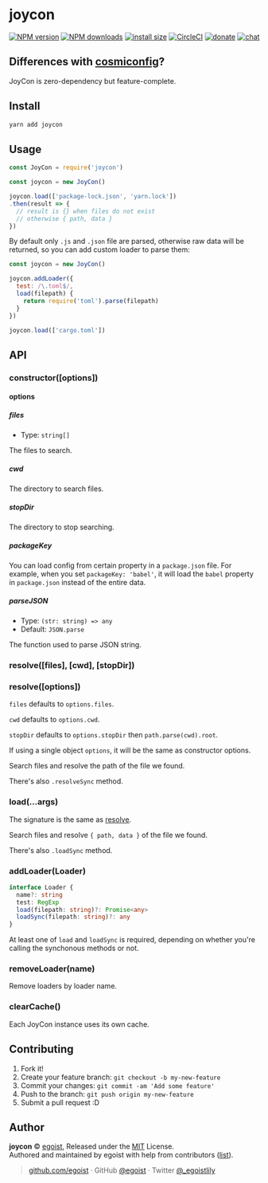 
# joycon

[![NPM version](https://img.shields.io/npm/v/joycon.svg?style=flat)](https://npmjs.com/package/joycon) [![NPM downloads](https://img.shields.io/npm/dm/joycon.svg?style=flat)](https://npmjs.com/package/joycon) [![install size](https://packagephobia.now.sh/badge?p=joycon@2.0.0)](https://packagephobia.now.sh/result?p=joycon@2.0.0) [![CircleCI](https://circleci.com/gh/egoist/joycon/tree/master.svg?style=shield)](https://circleci.com/gh/egoist/joycon/tree/master)  [![donate](https://img.shields.io/badge/$-donate-ff69b4.svg?maxAge=2592000&style=flat)](https://github.com/egoist/donate) [![chat](https://img.shields.io/badge/chat-on%20discord-7289DA.svg?style=flat)](https://chat.egoist.moe)

## Differences with [cosmiconfig](https://github.com/davidtheclark/cosmiconfig)?

JoyCon is zero-dependency but feature-complete.

## Install

```bash
yarn add joycon
```

## Usage

```js
const JoyCon = require('joycon')

const joycon = new JoyCon()

joycon.load(['package-lock.json', 'yarn.lock'])
.then(result => {
  // result is {} when files do not exist
  // otherwise { path, data }
})
```

By default only `.js` and `.json` file are parsed, otherwise raw data will be returned, so you can add custom loader to parse them:

```js
const joycon = new JoyCon()

joycon.addLoader({
  test: /\.toml$/,
  load(filepath) {
    return require('toml').parse(filepath)
  }
})

joycon.load(['cargo.toml'])
```

## API

### constructor([options])

#### options

##### files

- Type: `string[]`

The files to search.

##### cwd

The directory to search files.

##### stopDir

The directory to stop searching.

##### packageKey

You can load config from certain property in a `package.json` file. For example, when you set `packageKey: 'babel'`, it will load the `babel` property in `package.json` instead of the entire data.

##### parseJSON

- Type: `(str: string) => any`
- Default: `JSON.parse`

The function used to parse JSON string.

### resolve([files], [cwd], [stopDir])
### resolve([options])

`files` defaults to `options.files`.

`cwd` defaults to `options.cwd`.

`stopDir` defaults to `options.stopDir` then `path.parse(cwd).root`.

If using a single object `options`, it will be the same as constructor options.

Search files and resolve the path of the file we found.

There's also `.resolveSync` method.

### load(...args)

The signature is the same as [resolve](#resolvefiles-cwd-stopdir).

Search files and resolve `{ path, data }` of the file we found.

There's also `.loadSync` method.

### addLoader(Loader)

```typescript
interface Loader {
  name?: string
  test: RegExp
  load(filepath: string)?: Promise<any>
  loadSync(filepath: string)?: any
}
```

At least one of `load` and `loadSync` is required, depending on whether you're calling the synchonous methods or not.

### removeLoader(name)

Remove loaders by loader name.

### clearCache()

Each JoyCon instance uses its own cache.

## Contributing

1. Fork it!
2. Create your feature branch: `git checkout -b my-new-feature`
3. Commit your changes: `git commit -am 'Add some feature'`
4. Push to the branch: `git push origin my-new-feature`
5. Submit a pull request :D

## Author

**joycon** © [egoist](https://github.com/egoist), Released under the [MIT](./LICENSE) License.<br>
Authored and maintained by egoist with help from contributors ([list](https://github.com/egoist/joycon/contributors)).

> [github.com/egoist](https://github.com/egoist) · GitHub [@egoist](https://github.com/egoist) · Twitter [@_egoistlily](https://twitter.com/_egoistlily)
